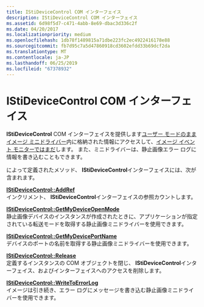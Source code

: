 ```yaml
---
title: IStiDeviceControl COM インターフェイス
description: IStiDeviceControl COM インターフェイス
ms.assetid: 6d98f5d7-c471-4abb-8e69-dbac3d336c2f
ms.date: 04/20/2017
ms.localizationpriority: medium
ms.openlocfilehash: 1db78f1489815a71dbe223fc2ec4922416178e88
ms.sourcegitcommit: fb7d95c7a5d47860918cd3602efdd33b69dcf2da
ms.translationtype: MT
ms.contentlocale: ja-JP
ms.lasthandoff: 06/25/2019
ms.locfileid: "67378932"
---
```

# <a name="istidevicecontrol-com-interface"></a>IStiDeviceControl COM インターフェイス





**IStiDeviceControl** COM インターフェイスを提供します[ユーザー モードのままイメージ ミニドライバー](overview-of-sti-components.md#ddk-user-mode-still-image-minidrivers-si)内に格納された情報にアクセスして、[イメージ イベント モニターではまだ](overview-of-sti-components.md#ddk-still-image-event-monitor-si)します。 また、ミニドライバーは、静止画像エラー ログに情報を書き込むこともできます。

によって定義されたメソッド、 **IStiDeviceControl**インターフェイスには、次が含まれます。

<a href="" id="istidevicecontrol--addref"></a>[**IStiDeviceControl::AddRef**](https://docs.microsoft.com/windows-hardware/drivers/ddi/content/stiusd/nf-stiusd-istidevicecontrol-addref)  
インクリメント、 **IStiDeviceControl**インターフェイスの参照カウントします。

<a href="" id="istidevicecontrol--getmydeviceopenmode"></a>[**IStiDeviceControl::GetMyDeviceOpenMode**](https://docs.microsoft.com/windows-hardware/drivers/ddi/content/stiusd/nf-stiusd-istidevicecontrol-getmydeviceopenmode)  
静止画像デバイスのインスタンスが作成されたときに、アプリケーションが指定されている転送モードを取得する静止画像ミニドライバーを使用できます。

<a href="" id="istidevicecontrol--getmydeviceportname"></a>[**IStiDeviceControl::GetMyDevicePortName**](https://docs.microsoft.com/windows-hardware/drivers/ddi/content/stiusd/nf-stiusd-istidevicecontrol-getmydeviceportname)  
デバイスのポートの名前を取得する静止画像ミニドライバーを使用できます。

<a href="" id="istidevicecontrol--release"></a>[**IStiDeviceControl::Release**](https://docs.microsoft.com/windows-hardware/drivers/ddi/content/stiusd/nf-stiusd-istidevicecontrol-release)  
定義するインスタンスの COM オブジェクトを閉じ、 **IStiDeviceControl**インターフェイス、およびインターフェイスへのアクセスを削除します。

<a href="" id="istidevicecontrol--writetoerrorlog"></a>[**IStiDeviceControl::WriteToErrorLog**](https://docs.microsoft.com/windows-hardware/drivers/ddi/content/stiusd/nf-stiusd-istidevicecontrol-writetoerrorlog)  
イメージは引き続き、エラー ログにメッセージを書き込む静止画像ミニドライバーを使用できます。

 

 




